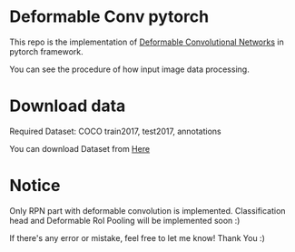 # Deformable Conv pytorch
This repo is the implementation of [Deformable Convolutional Networks](https://arxiv.org/abs/1703.06211) in pytorch framework.  

You can see the procedure of how input image data processing. 

# Download data 
Required Dataset: COCO train2017, test2017, annotations 

You can download Dataset from [Here](https://cocodataset.org/)

# Notice
Only RPN part with deformable convolution is implemented.
Classification head and Deformable RoI Pooling will be implemented soon :)

If there's any error or mistake, feel free to let me know! 
Thank You :) 
